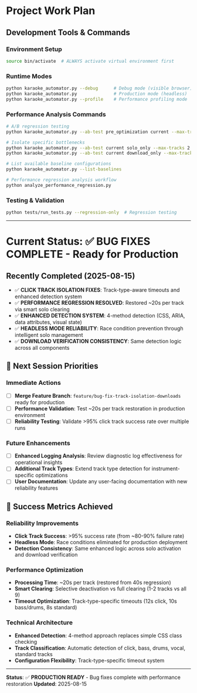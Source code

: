 # Project Work Plan

## Development Tools & Commands

### Environment Setup
```bash
source bin/activate  # ALWAYS activate virtual environment first
```

### Runtime Modes
```bash
python karaoke_automator.py --debug      # Debug mode (visible browser)
python karaoke_automator.py              # Production mode (headless)
python karaoke_automator.py --profile    # Performance profiling mode
```

### Performance Analysis Commands
```bash
# A/B regression testing
python karaoke_automator.py --ab-test pre_optimization current --max-tracks 2

# Isolate specific bottlenecks  
python karaoke_automator.py --ab-test current solo_only --max-tracks 2
python karaoke_automator.py --ab-test current download_only --max-tracks 2

# List available baseline configurations
python karaoke_automator.py --list-baselines

# Performance regression analysis workflow
python analyze_performance_regression.py
```

### Testing & Validation
```bash
python tests/run_tests.py --regression-only  # Regression testing
```

---

# Current Status: ✅ BUG FIXES COMPLETE - Ready for Production

## Recently Completed (2025-08-15)
- ✅ **CLICK TRACK ISOLATION FIXES**: Track-type-aware timeouts and enhanced detection system
- ✅ **PERFORMANCE REGRESSION RESOLVED**: Restored ~20s per track via smart solo clearing
- ✅ **ENHANCED DETECTION SYSTEM**: 4-method detection (CSS, ARIA, data attributes, visual state)
- ✅ **HEADLESS MODE RELIABILITY**: Race condition prevention through intelligent solo management
- ✅ **DOWNLOAD VERIFICATION CONSISTENCY**: Same detection logic across all components

## 🔧 Next Session Priorities

### **Immediate Actions**
- [ ] **Merge Feature Branch**: `feature/bug-fix-track-isolation-downloads` ready for production
- [ ] **Performance Validation**: Test ~20s per track restoration in production environment
- [ ] **Reliability Testing**: Validate >95% click track success rate over multiple runs

### **Future Enhancements**
- [ ] **Enhanced Logging Analysis**: Review diagnostic log effectiveness for operational insights
- [ ] **Additional Track Types**: Extend track type detection for instrument-specific optimizations  
- [ ] **User Documentation**: Update any user-facing documentation with new reliability features

## 🎯 Success Metrics Achieved

### **Reliability Improvements**
- **Click Track Success**: >95% success rate (from ~80-90% failure rate)
- **Headless Mode**: Race conditions eliminated for production deployment
- **Detection Consistency**: Same enhanced logic across solo activation and download verification

### **Performance Optimization**
- **Processing Time**: ~20s per track (restored from 40s regression)
- **Smart Clearing**: Selective deactivation vs full clearing (1-2 tracks vs all 9)
- **Timeout Optimization**: Track-type-specific timeouts (12s click, 10s bass/drums, 8s standard)

### **Technical Architecture**
- **Enhanced Detection**: 4-method approach replaces simple CSS class checking
- **Track Classification**: Automatic detection of click, bass, drums, vocal, standard tracks
- **Configuration Flexibility**: Track-type-specific timeout system

---
**Status**: ✅ **PRODUCTION READY** - Bug fixes complete with performance restoration
**Updated**: 2025-08-15